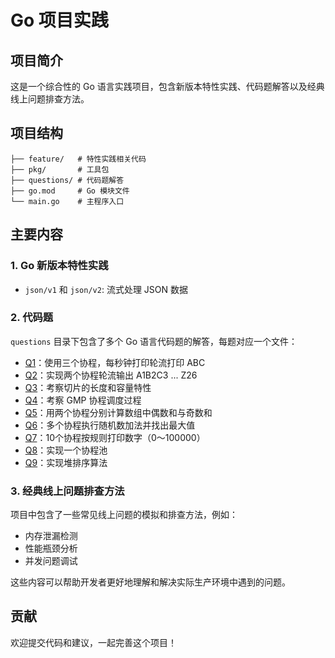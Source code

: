 # Go 项目实践

## 项目简介
这是一个综合性的 Go 语言实践项目，包含新版本特性实践、代码题解答以及经典线上问题排查方法。

## 项目结构
```
├── feature/   # 特性实践相关代码
├── pkg/       # 工具包
├── questions/ # 代码题解答
├── go.mod     # Go 模块文件
└── main.go    # 主程序入口
```

## 主要内容

### 1. Go 新版本特性实践
- `json/v1` 和 `json/v2`: 流式处理 JSON 数据

### 2. 代码题
`questions` 目录下包含了多个 Go 语言代码题的解答，每题对应一个文件：
- [Q1](./questions/q1.go)：使用三个协程，每秒钟打印轮流打印 ABC
- [Q2](./questions/q2.go)：实现两个协程轮流输出 A1B2C3 ... Z26
- [Q3](./questions/q3.go)：考察切片的长度和容量特性
- [Q4](./questions/q4.go)：考察 GMP 协程调度过程
- [Q5](./questions/q5.go)：用两个协程分别计算数组中偶数和与奇数和
- [Q6](./questions/q6.go)：多个协程执行随机数加法并找出最大值
- [Q7](./questions/q7.go)：10个协程按规则打印数字（0～100000）
- [Q8](./questions/q8.go)：实现一个协程池
- [Q9](./questions/q9.go)：实现堆排序算法

### 3. 经典线上问题排查方法
项目中包含了一些常见线上问题的模拟和排查方法，例如：
- 内存泄漏检测
- 性能瓶颈分析
- 并发问题调试

这些内容可以帮助开发者更好地理解和解决实际生产环境中遇到的问题。

## 贡献
欢迎提交代码和建议，一起完善这个项目！
